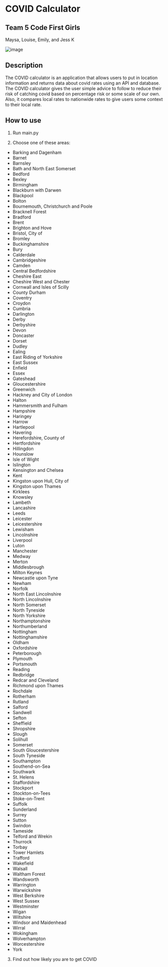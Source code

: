 # COVID Calculator

## Team 5 Code First Girls
Maysa, Louise, Emily, and Jess K

![image](https://user-images.githubusercontent.com/83308735/180663618-639532f5-18b1-4b8b-9bff-473e6c09f40d.png)

## Description

The COVID calculator is an application that allows users to put in location information and returns data about covid rates using an API and database. The COVID calculator gives the user simple advice to follow to reduce their risk of catching covid based on percentage risk or some scale of our own. Also, it compares local rates to nationwide rates to give users some context to their local rate.

## How to use

1. Run main.py

2. Choose one of these areas:
* Barking and Dagenham
* Barnet
* Barnsley
* Bath and North East Somerset
* Bedford
* Bexley
* Birmingham
* Blackburn with Darwen
* Blackpool
* Bolton
* Bournemouth, Christchurch and Poole
* Bracknell Forest
* Bradford
* Brent
* Brighton and Hove
* Bristol, City of
* Bromley
* Buckinghamshire
* Bury
* Calderdale
* Cambridgeshire
* Camden
* Central Bedfordshire
* Cheshire East
* Cheshire West and Chester
* Cornwall and Isles of Scilly
* County Durham
* Coventry
* Croydon
* Cumbria
* Darlington
* Derby
* Derbyshire
* Devon
* Doncaster
* Dorset
* Dudley
* Ealing
* East Riding of Yorkshire
* East Sussex
* Enfield
* Essex
* Gateshead
* Gloucestershire
* Greenwich
* Hackney and City of London
* Halton
* Hammersmith and Fulham
* Hampshire
* Haringey
* Harrow
* Hartlepool
* Havering
* Herefordshire, County of
* Hertfordshire
* Hillingdon
* Hounslow
* Isle of Wight
* Islington
* Kensington and Chelsea
* Kent
* Kingston upon Hull, City of
* Kingston upon Thames
* Kirklees
* Knowsley
* Lambeth
* Lancashire
* Leeds
* Leicester
* Leicestershire
* Lewisham
* Lincolnshire
* Liverpool
* Luton
* Manchester
* Medway
* Merton
* Middlesbrough
* Milton Keynes
* Newcastle upon Tyne
* Newham
* Norfolk
* North East Lincolnshire
* North Lincolnshire
* North Somerset
* North Tyneside
* North Yorkshire
* Northamptonshire
* Northumberland
* Nottingham
* Nottinghamshire
* Oldham
* Oxfordshire
* Peterborough
* Plymouth
* Portsmouth
* Reading
* Redbridge
* Redcar and Cleveland
* Richmond upon Thames
* Rochdale
* Rotherham
* Rutland
* Salford
* Sandwell
* Sefton
* Sheffield
* Shropshire
* Slough
* Solihull
* Somerset
* South Gloucestershire
* South Tyneside
* Southampton
* Southend-on-Sea
* Southwark
* St. Helens
* Staffordshire
* Stockport
* Stockton-on-Tees
* Stoke-on-Trent
* Suffolk
* Sunderland
* Surrey
* Sutton
* Swindon
* Tameside
* Telford and Wrekin
* Thurrock
* Torbay
* Tower Hamlets
* Trafford
* Wakefield
* Walsall
* Waltham Forest
* Wandsworth
* Warrington
* Warwickshire
* West Berkshire
* West Sussex
* Westminster
* Wigan
* Wiltshire
* Windsor and Maidenhead
* Wirral
* Wokingham
* Wolverhampton
* Worcestershire
* York

3. Find out how likely you are to get COVID
